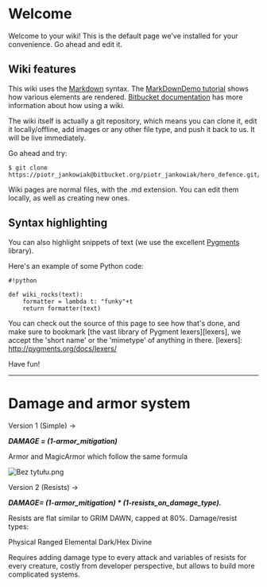 # Welcome

Welcome to your wiki! This is the default page we've installed for your convenience. Go ahead and edit it.

## Wiki features

This wiki uses the [Markdown](http://daringfireball.net/projects/markdown/) syntax. The [MarkDownDemo tutorial](https://bitbucket.org/tutorials/markdowndemo) shows how various elements are rendered. [Bitbucket documentation](https://confluence.atlassian.com/display/BITBUCKET/Use+a+wiki) has more information about how using a wiki.

The wiki itself is actually a git repository, which means you can clone it, edit it locally/offline, add images or any other file type, and push it back to us. It will be live immediately.

Go ahead and try:

```
$ git clone https://piotr_jankowiak@bitbucket.org/piotr_jankowiak/hero_defence.git/wiki
```

Wiki pages are normal files, with the .md extension. You can edit them locally, as well as creating new ones.

## Syntax highlighting


You can also highlight snippets of text (we use the excellent [Pygments][] library).

[Pygments]: http://pygments.org/


Here's an example of some Python code:

```
#!python

def wiki_rocks(text):
    formatter = lambda t: "funky"+t
    return formatter(text)
```


You can check out the source of this page to see how that's done, and make sure to bookmark [the vast library of Pygment lexers][lexers], we accept the 'short name' or the 'mimetype' of anything in there.
[lexers]: http://pygments.org/docs/lexers/


Have fun!

***

# Damage and armor system #

Version 1 (Simple) -> 

***DAMAGE = (1-armor_mitigation)***

Armor and MagicArmor which follow the same formula

![Bez tytułu.png](https://bitbucket.org/repo/Bre4xM/images/3162467063-Bez%C2%A0tytu%C5%82u.png)

Version 2 (Resists) ->

***DAMAGE= (1-armor_mitigation) * (1-resists_on_damage_type).***

Resists are flat similar to GRIM DAWN, capped at 80%.
Damage/resist types:

Physical
Ranged
Elemental
Dark/Hex
Divine

Requires adding damage type to every attack and variables of resists for every creature, costly from developer perspective, but allows to build more complicated systems.